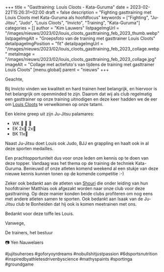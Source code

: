 +++
title = "Gasttraining: Louis Cloots - Kata-Guruma"
date = 2023-02-22T15:26:31+02:00
draft = false
description = "Fighting gasttraining met Louis Cloots met Kata-Guruma als hoofdfocus"
keywords = ["Fighting", "Ju-Jitsu", "Judo", "Louis Cloots", "Invicto", "Training", "Kata-Guruma"]
categories = []
author = "Kim Lauwers"
listpageImgUrl = "/images/nieuws/2023/02/louis_cloots_gasttraining_feb_2023_thumb.webp"
listpageImgAlt = "Groepsfoto van de training met gasttrainer Louis Cloots"
detailpageImgPosition = "fit"
detailpageImgUrl = "/images/nieuws/2023/02/louis_cloots_gasttraining_feb_2023_collage.webp"
metaImage = "/images/nieuws/2023/02/louis_cloots_gasttraining_feb_2023_collage.jpg"
imageAlt = "Collage met actiefoto's van tijdens de training met gasttrainer Louis Cloots"
[menu.global]
    parent = "nieuws"
+++

Geachte,

Bij Invicto vinden we kwaliteit en hard trainen heel belangrijk, en hiervoor is het belangrijk om openminded te zijn.
Daarom dat wij als club regelmatig een gasttrainer op onze training uitnodigen en deze keer hadden we de eer om [Louis Cloots](https://www.facebook.com/louisclootsfighting/) te verwelkomen op onze tatami.

Een kleine greep uit zijn Ju-Jitsu palamares:
* WK 🥇 🥈 🥉
* EK 2x🥇 2x🥉
* BK 11x🥇

Naast Ju-Jitsu doet Louis ook Judo, BJJ en grappling en haalt ook in al deze sporten medailles.

Een prachtopportuniteit dus voor onze leden om kennis op te doen van deze topper. Vandaag was het thema op de training de techniek Kata-Guruma.
Benieuwd of onze atleten komend weekend al een stukje van deze nieuwe kennis kunnen tonen op de komende competitie :-)

Zeker ook bedankt aan de atleten van [Shouri](https://www.shouri.club) die onder leiding van hun hoofdtrainer Matthias ook afgezakt worden naar onze club voor deze gasttraining.
Op deze manier konden beide clubs profiteren om nog eens met andere atleten samen te sporten. Ook bedankt aan Isaak van de Ju-Jitsu club te Bonheiden dat hij ook is komen meetrainen met ons.

Bedankt voor deze toffe les Louis.

Vanwege,

De trainers, het bestuur

📷 Yen Nauwelaers

#jujitsuheroes #goforyoyrdreams #nobullshitjustpassion #6dsportsnutrition #inspiredbyathletesdrivenbyscience #mathyspaints  #sportinga #groundgame
